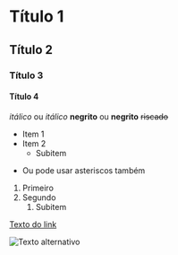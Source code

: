 # Título 1
## Título 2
### Título 3
#### Título 4

*itálico* ou _itálico_
**negrito** ou __negrito__
~~riscado~~

- Item 1
- Item 2
  - Subitem
* Ou pode usar asteriscos também

1. Primeiro
2. Segundo
   1. Subitem


[Texto do link](https://exemplo.com)


![Texto alternativo](https://upload.wikimedia.org/wikipedia/commons/4/48/Markdown-mark.svg)
